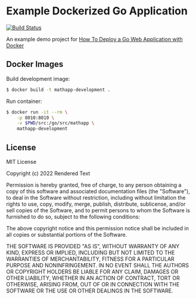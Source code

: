 # Example Dockerized Go Application

[![Build Status](https://semaphore-demos.semaphoreci.com/badges/golang-mathapp/branches/main.svg?key=3c5ab555-0c9b-44df-806e-cacc1b5b416b)](https://semaphore-demos.semaphoreci.com/projects/golang-mathapp)

An example demo project for [How To Deploy a Go Web Application with Docker](https://semaphoreci.com/community/tutorials/how-to-deploy-a-go-web-application-with-docker)

## Docker Images

Build development image:

```bash
$ docker build -t mathapp-development .
```

Run container:

```bash
$ docker run -it --rm \
    -p 8010:8010 \
    -v $PWD/src:/go/src/mathapp \
    mathapp-development
```

## License

MIT License

Copyright (c) 2022 Rendered Text

Permission is hereby granted, free of charge, to any person obtaining a copy
of this software and associated documentation files (the "Software"), to deal
in the Software without restriction, including without limitation the rights
to use, copy, modify, merge, publish, distribute, sublicense, and/or sell
copies of the Software, and to permit persons to whom the Software is
furnished to do so, subject to the following conditions:

The above copyright notice and this permission notice shall be included in all
copies or substantial portions of the Software.

THE SOFTWARE IS PROVIDED "AS IS", WITHOUT WARRANTY OF ANY KIND, EXPRESS OR
IMPLIED, INCLUDING BUT NOT LIMITED TO THE WARRANTIES OF MERCHANTABILITY,
FITNESS FOR A PARTICULAR PURPOSE AND NONINFRINGEMENT. IN NO EVENT SHALL THE
AUTHORS OR COPYRIGHT HOLDERS BE LIABLE FOR ANY CLAIM, DAMAGES OR OTHER
LIABILITY, WHETHER IN AN ACTION OF CONTRACT, TORT OR OTHERWISE, ARISING FROM,
OUT OF OR IN CONNECTION WITH THE SOFTWARE OR THE USE OR OTHER DEALINGS IN THE
SOFTWARE.


